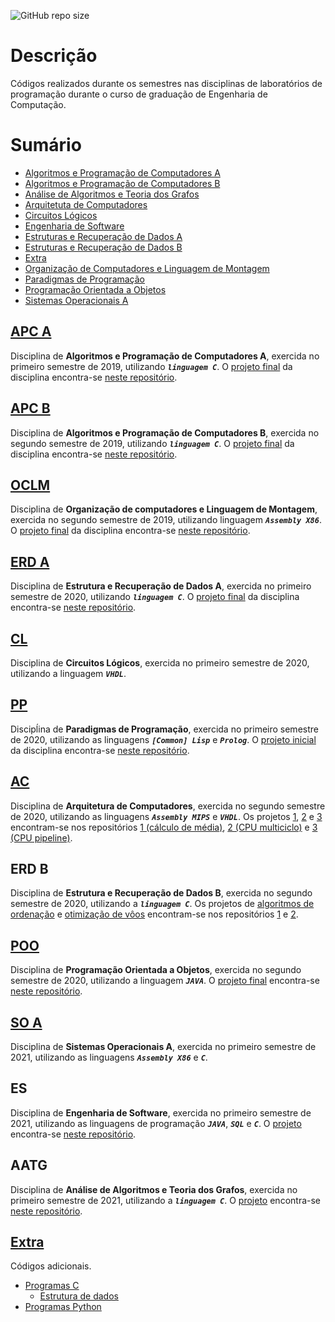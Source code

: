 ![GitHub repo size](https://img.shields.io/github/repo-size/h-ssiqueira/PROGRAMSCOLLEGE)
# Descrição
Códigos realizados durante os semestres nas disciplinas de laboratórios de programação durante o curso de graduação de Engenharia de Computação.

# Sumário
* [Algoritmos e Programação de Computadores A](#APC-A)
* [Algoritmos e Programação de Computadores B](#APC-B)
* [Análise de Algoritmos e Teoria dos Grafos](#AATG)
* [Arquitetuta de Computadores](#AC)
* [Circuitos Lógicos](#CL)
* [Engenharia de Software](#ES)
* [Estruturas e Recuperação de Dados A](#ERD-A)
* [Estruturas e Recuperação de Dados B](#ERD-B)
* [Extra](#Extra)
* [Organização de Computadores e Linguagem de Montagem](#OCLM)
* [Paradigmas de Programação](#PP)
* [Programação Orientada a Objetos](#POO)
* [Sistemas Operacionais A](#SO-A)

## [APC A](/Exercícios%20APC%20A/README.md)
Disciplina de **Algoritmos e Programação de Computadores A**, exercida no primeiro semestre de 2019, utilizando ***```linguagem C```***. O [projeto final](https://github.com/h-ssiqueira/Anagrama/blob/master/Trabalho%2BFinal%2BAPC%2BA%2B2019.pdf) da disciplina encontra-se [neste repositório](https://github.com/h-ssiqueira/Anagrama).

## [APC B](/Exercícios%20APC%20B/README.md)
Disciplina de **Algoritmos e Programação de Computadores B**, exercida no segundo semestre de 2019, utilizando ***```linguagem C```***. O [projeto final](https://github.com/h-ssiqueira/Blackjack/blob/master/PROJETO_JOGO_21.pdf) da disciplina encontra-se [neste repositório](https://github.com/h-ssiqueira/Blackjack).

## [OCLM](/OCLM/README.md)
Disciplina de **Organização de computadores e Linguagem de Montagem**, exercida no segundo semestre de 2019, utilizando linguagem ***```Assembly X86```***. O [projeto final](https://github.com/h-ssiqueira/Batalha-Naval/blob/master/LOC-Projeto.pdf) da disciplina encontra-se [neste repositório](https://github.com/h-ssiqueira/Batalha-Naval).

## [ERD A](/Estruturas%20A/README.md)
Disciplina de **Estrutura e Recuperação de Dados A**, exercida no primeiro semestre de 2020, utilizando ***```linguagem C```***. O [projeto final](https://github.com/h-ssiqueira/Quarentena-Cachorro-Quente/blob/master/erd_projeto.pdf) da disciplina encontra-se [neste repositório](https://github.com/h-ssiqueira/Quarentena-Cachorro-Quente).

## [CL](/Circuitos%20lógicos/README.md)
Disciplina de **Circuitos Lógicos**, exercida no primeiro semestre de 2020, utilizando a linguagem ***```VHDL```***.

## [PP](/Paradigmas/README.md)
Discipĺina de **Paradigmas de Programação**, exercida no primeiro semestre de 2020, utilizando as linguagens ***```[Common] Lisp```*** e ***```Prolog```***. O [projeto inicial](https://github.com/h-ssiqueira/Sistema-de-matricula/blob/master/Lab01-Projeto_em_C-1.pdf) da disciplina encontra-se [neste repositório](https://github.com/h-ssiqueira/Sistema-de-matricula).

## [AC](/Arquitetura/README.md)
Disciplina de **Arquitetura de Computadores**, exercida no segundo semestre de 2020, utilizando as linguagens ***```Assembly MIPS```*** e ***```VHDL```***. Os projetos [1](https://github.com/h-ssiqueira/Projeto1Arquitetura/blob/master/AC-Projeto01.pdf), [2](https://github.com/h-ssiqueira/CPU-multicycle/blob/main/PDFs/AC-Projeto2.pdf) e [3](https://github.com/h-ssiqueira/CPU-Pipeline/blob/main/PDFs/AC-Projeto3.pdf) encontram-se nos repositórios [1 (cálculo de média)](https://github.com/h-ssiqueira/Projeto1Arquitetura), [2 (CPU multiciclo)](https://github.com/h-ssiqueira/CPU-multicycle) e [3 (CPU pipeline)](https://github.com/h-ssiqueira/CPU-Pipeline).

## ERD B
Disciplina de **Estrutura e Recuperação de Dados B**, exercida no segundo semestre de 2020, utilizando a ***```linguagem C```***. Os projetos de [algoritmos de ordenação](https://github.com/h-ssiqueira/Projeto-Estruturas-de-Dados-B) e [otimização de vôos](https://github.com/h-ssiqueira/Otimizacao_de_voos/blob/master/ERDB-Projeto2.pdf) encontram-se nos repositórios [1](https://github.com/h-ssiqueira/Projeto-Estruturas-de-Dados-B/blob/master/ERDB-Projeto1.pdf) e [2](https://github.com/h-ssiqueira/Otimizacao_de_voos).

## [POO](/POO/README.md)
Disciplina de **Programação Orientada a Objetos**, exercida no segundo semestre de 2020, utilizando a linguagem ***```JAVA```***. O [projeto final](https://github.com/h-ssiqueira/Gerenciamento-de-Matricula-/blob/master/Projeto_POO.pdf) encontra-se [neste repositório](https://github.com/h-ssiqueira/Gerenciamento-de-Matricula-).

## [SO A](/SO%20A/README.md)
Disciplina de **Sistemas Operacionais A**, exercida no primeiro semestre de 2021, utilizando as linguagens ***```Assembly X86```*** e ***```C```***.

## ES
Disciplina de **Engenharia de Software**, exercida no primeiro semestre de 2021, utilizando as linguagens de programação ***```JAVA```***, ***```SQL```*** e ***```C```***. O [projeto](https://github.com/h-ssiqueira/Academia_Cobra_Kai/blob/main/PROJETO.pdf) encontra-se [neste repositório](https://github.com/h-ssiqueira/Academia_Cobra_Kai).

## AATG
Disciplina de **Análise de Algoritmos e Teoria dos Grafos**, exercida no primeiro semestre de 2021, utilizando a ***```linguagem C```***. O [projeto](https://github.com/h-ssiqueira/Rotas_de_viagem/blob/master/README.md) encontra-se [neste repositório](https://github.com/h-ssiqueira/Rotas_de_viagem).

## [Extra](/extra/)
Códigos adicionais.
* [Programas C](/extra/Programs-C/)
	* [Estrutura de dados](/extra/Programs-C/Data%20Structures/)
* [Programas Python](/extra/Programs-Python/)
